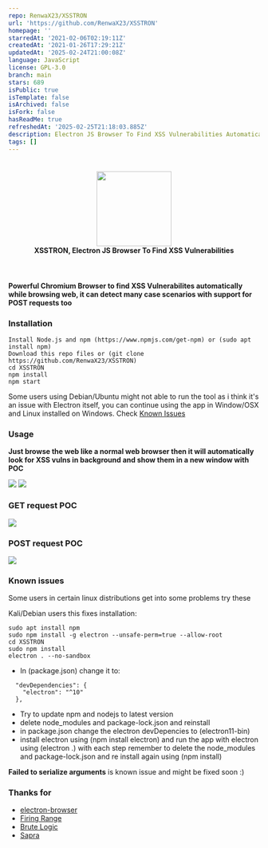 ```yaml
---
repo: RenwaX23/XSSTRON
url: 'https://github.com/RenwaX23/XSSTRON'
homepage: ''
starredAt: '2021-02-06T02:19:11Z'
createdAt: '2021-01-26T17:29:21Z'
updatedAt: '2025-02-24T21:00:08Z'
language: JavaScript
license: GPL-3.0
branch: main
stars: 689
isPublic: true
isTemplate: false
isArchived: false
isFork: false
hasReadMe: true
refreshedAt: '2025-02-25T21:18:03.885Z'
description: Electron JS Browser To Find XSS Vulnerabilities Automatically
tags: []
---
```



<h4 align=center>
  <br>
  <img width=150 src=https://i.imgur.com/QxUbGIP.png>
  <br>
  XSSTRON, Electron JS Browser To Find XSS Vulnerabilities
  <br><br><br>
</h4>

#### Powerful Chromium Browser to find XSS Vulnerabilites automatically while browsing web, it can detect many case scenarios with support for POST requests too

### Installation
```
Install Node.js and npm (https://www.npmjs.com/get-npm) or (sudo apt install npm)
Download this repo files or (git clone https://github.com/RenwaX23/XSSTRON)
cd XSSTRON
npm install
npm start
```
Some users using Debian/Ubuntu might not able to run the tool as i think it's an issue with Electron itself, you can continue using the app in Window/OSX and Linux installed on Windows. Check [Known Issues](https://github.com/RenwaX23/XSSTRON#known-issues)

### Usage
**Just browse the web like a normal web browser then it will automatically look for XSS vulns in background and show them in a new window with POC**

![](https://i.imgur.com/W6guvyw.png)
![](https://i.imgur.com/QNnzC0h.png)

### GET request POC
![](https://i.imgur.com/ekFafmU.png)

### POST request POC
![](https://pbs.twimg.com/media/EsaEPwiXIAEdXIQ?format=jpg&name=large)

### Known issues

Some users in certain linux distributions get into some problems try these

Kali/Debian users this fixes installation:
```
sudo apt install npm
sudo npm install -g electron --unsafe-perm=true --allow-root
cd XSSTRON
sudo npm install
electron . --no-sandbox
```
- In (package.json) change it to:
```
  "devDependencies": {
    "electron": "^10"
  },
  ```
- Try to update npm and nodejs to latest version
- delete node_modules and package-lock.json and reinstall
- in package.json change the electron devDepencies to (electron11-bin)
- install electron using (npm install electron) and run the app with electron using (electron .)
with each step remember to delete the node_modules and package-lock.json and re install again using (npm install)

**Failed to serialize arguments** is known issue and might be fixed soon :)

### Thanks for
-   [electron-browser](https://github.com/pfrazee/electron-browser)
-   [Firing Range](https://public-firing-range.appspot.com/)
-   [Brute Logic](https://brutelogic.com.br/knoxss.html)
-   [Sapra](https://twitter.com/0xsapra)

